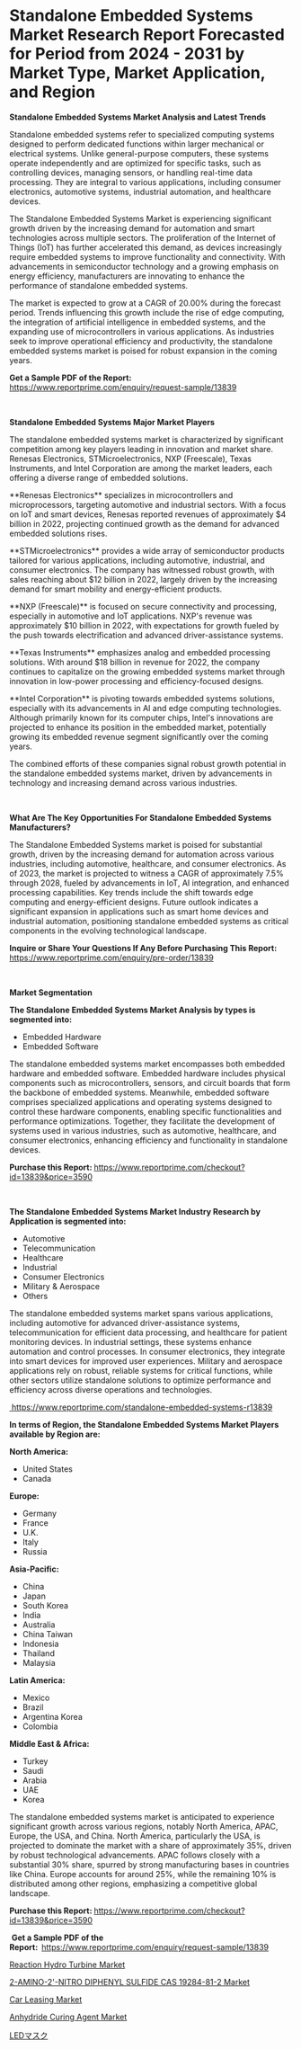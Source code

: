 <p><h1>Standalone Embedded Systems Market Research Report Forecasted for Period from 2024 -  2031 by Market Type, Market Application, and Region</h1></p><p><strong>Standalone Embedded Systems Market Analysis and Latest Trends</strong></p>
<p><p>Standalone embedded systems refer to specialized computing systems designed to perform dedicated functions within larger mechanical or electrical systems. Unlike general-purpose computers, these systems operate independently and are optimized for specific tasks, such as controlling devices, managing sensors, or handling real-time data processing. They are integral to various applications, including consumer electronics, automotive systems, industrial automation, and healthcare devices.</p><p>The Standalone Embedded Systems Market is experiencing significant growth driven by the increasing demand for automation and smart technologies across multiple sectors. The proliferation of the Internet of Things (IoT) has further accelerated this demand, as devices increasingly require embedded systems to improve functionality and connectivity. With advancements in semiconductor technology and a growing emphasis on energy efficiency, manufacturers are innovating to enhance the performance of standalone embedded systems.</p><p>The market is expected to grow at a CAGR of 20.00% during the forecast period. Trends influencing this growth include the rise of edge computing, the integration of artificial intelligence in embedded systems, and the expanding use of microcontrollers in various applications. As industries seek to improve operational efficiency and productivity, the standalone embedded systems market is poised for robust expansion in the coming years.</p></p>
<p><strong>Get a Sample PDF of the Report:&nbsp;</strong> <a href="https://www.reportprime.com/enquiry/request-sample/13839">https://www.reportprime.com/enquiry/request-sample/13839</a></p>
<p>&nbsp;</p>
<p><strong>Standalone Embedded Systems Major Market Players</strong></p>
<p><p>The standalone embedded systems market is characterized by significant competition among key players leading in innovation and market share. Renesas Electronics, STMicroelectronics, NXP (Freescale), Texas Instruments, and Intel Corporation are among the market leaders, each offering a diverse range of embedded solutions.</p><p>**Renesas Electronics** specializes in microcontrollers and microprocessors, targeting automotive and industrial sectors. With a focus on IoT and smart devices, Renesas reported revenues of approximately $4 billion in 2022, projecting continued growth as the demand for advanced embedded solutions rises.</p><p>**STMicroelectronics** provides a wide array of semiconductor products tailored for various applications, including automotive, industrial, and consumer electronics. The company has witnessed robust growth, with sales reaching about $12 billion in 2022, largely driven by the increasing demand for smart mobility and energy-efficient products.</p><p>**NXP (Freescale)** is focused on secure connectivity and processing, especially in automotive and IoT applications. NXP's revenue was approximately $10 billion in 2022, with expectations for growth fueled by the push towards electrification and advanced driver-assistance systems.</p><p>**Texas Instruments** emphasizes analog and embedded processing solutions. With around $18 billion in revenue for 2022, the company continues to capitalize on the growing embedded systems market through innovation in low-power processing and efficiency-focused designs.</p><p>**Intel Corporation** is pivoting towards embedded systems solutions, especially with its advancements in AI and edge computing technologies. Although primarily known for its computer chips, Intel's innovations are projected to enhance its position in the embedded market, potentially growing its embedded revenue segment significantly over the coming years.</p><p>The combined efforts of these companies signal robust growth potential in the standalone embedded systems market, driven by advancements in technology and increasing demand across various industries.</p></p>
<p>&nbsp;</p>
<p><strong>What Are The Key Opportunities For Standalone Embedded Systems Manufacturers?</strong></p>
<p><p>The Standalone Embedded Systems market is poised for substantial growth, driven by the increasing demand for automation across various industries, including automotive, healthcare, and consumer electronics. As of 2023, the market is projected to witness a CAGR of approximately 7.5% through 2028, fueled by advancements in IoT, AI integration, and enhanced processing capabilities. Key trends include the shift towards edge computing and energy-efficient designs. Future outlook indicates a significant expansion in applications such as smart home devices and industrial automation, positioning standalone embedded systems as critical components in the evolving technological landscape.</p></p>
<p><strong>Inquire or Share Your Questions If Any Before Purchasing This Report:</strong> <a href="https://www.reportprime.com/enquiry/pre-order/13839">https://www.reportprime.com/enquiry/pre-order/13839</a></p>
<p>&nbsp;</p>
<p><strong>Market Segmentation</strong></p>
<p><strong>The Standalone Embedded Systems Market Analysis by types is segmented into:</strong></p>
<p><ul><li>Embedded Hardware</li><li>Embedded Software</li></ul></p>
<p><p>The standalone embedded systems market encompasses both embedded hardware and embedded software. Embedded hardware includes physical components such as microcontrollers, sensors, and circuit boards that form the backbone of embedded systems. Meanwhile, embedded software comprises specialized applications and operating systems designed to control these hardware components, enabling specific functionalities and performance optimizations. Together, they facilitate the development of systems used in various industries, such as automotive, healthcare, and consumer electronics, enhancing efficiency and functionality in standalone devices.</p></p>
<p><strong>Purchase this Report:&nbsp;</strong><a href="https://www.reportprime.com/checkout?id=13839&price=3590">https://www.reportprime.com/checkout?id=13839&price=3590</a></p>
<p>&nbsp;</p>
<p><strong>The Standalone Embedded Systems Market Industry Research by Application is segmented into:</strong></p>
<p><ul><li>Automotive</li><li>Telecommunication</li><li>Healthcare</li><li>Industrial</li><li>Consumer Electronics</li><li>Military & Aerospace</li><li>Others</li></ul></p>
<p><p>The standalone embedded systems market spans various applications, including automotive for advanced driver-assistance systems, telecommunication for efficient data processing, and healthcare for patient monitoring devices. In industrial settings, these systems enhance automation and control processes. In consumer electronics, they integrate into smart devices for improved user experiences. Military and aerospace applications rely on robust, reliable systems for critical functions, while other sectors utilize standalone solutions to optimize performance and efficiency across diverse operations and technologies.</p></p>
<p><a href="https://www.reportprime.com/standalone-embedded-systems-r13839">&nbsp;https://www.reportprime.com/standalone-embedded-systems-r13839</a></p>
<p><strong>In terms of Region, the Standalone Embedded Systems Market Players available by Region are:</strong></p>
<p>
    <p> <strong> North America: </strong>
        <ul>
            <li>United States</li>
            <li>Canada</li>
        </ul>
        </p> 
    <p> <strong> Europe: </strong>
        <ul>
            <li>Germany</li>
            <li>France</li>
            <li>U.K.</li>
            <li>Italy</li>
            <li>Russia</li>
        </ul>
        </p> 
    <p> <strong> Asia-Pacific: </strong>
        <ul>
            <li>China</li>
            <li>Japan</li>
            <li>South Korea</li>
            <li>India</li>
            <li>Australia</li>
            <li>China Taiwan</li>
            <li>Indonesia</li>
            <li>Thailand</li>
            <li>Malaysia</li>
        </ul>
        </p> 
    <p> <strong> Latin America: </strong>
        <ul>
            <li>Mexico</li>
            <li>Brazil</li>
            <li>Argentina Korea</li>
            <li>Colombia</li>
        </ul>
        </p> 
    <p> <strong> Middle East & Africa: </strong>
        <ul>
            <li>Turkey</li>
            <li>Saudi</li>
            <li>Arabia</li>
            <li>UAE</li>
            <li>Korea</li>
        </ul>
    </p>
    </p>
<p><p>The standalone embedded systems market is anticipated to experience significant growth across various regions, notably North America, APAC, Europe, the USA, and China. North America, particularly the USA, is projected to dominate the market with a share of approximately 35%, driven by robust technological advancements. APAC follows closely with a substantial 30% share, spurred by strong manufacturing bases in countries like China. Europe accounts for around 25%, while the remaining 10% is distributed among other regions, emphasizing a competitive global landscape.</p></p>
<p><strong>Purchase this Report: </strong><a href="https://www.reportprime.com/checkout?id=13839&price=3590">https://www.reportprime.com/checkout?id=13839&price=3590</a></p>
<p>&nbsp;<strong>Get a Sample PDF of the Report:&nbsp;&nbsp;</strong><a href="https://www.reportprime.com/enquiry/request-sample/13839">https://www.reportprime.com/enquiry/request-sample/13839</a></p>
<p><strong></strong></p>
<p><p><a href="https://www.linkedin.com/pulse/what-emerging-market-trends-reaction-hydro-turbine-detailed-overview-szile?trackingId=2Ti8A61GRYiZtn%2FzwY9gfQ%3D%3D">Reaction Hydro Turbine Market</a></p><p><a href="https://medium.com/@rania98r2024/this-2-amino-2-nitro-diphenyl-sulfide-cas-19284-81-2-market-research-report-evaluates-the-key-fef782f813bc">2-AMINO-2'-NITRO DIPHENYL SULFIDE CAS 19284-81-2 Market</a></p><p><a href="https://github.com/dringals/Market-Research-Report-List-5/blob/main/car-leasing-market.md">Car Leasing Market</a></p><p><a href="https://issuu.com/reportprime-2/docs/anhydride-curing-agent-market-size-_5955a2f82cf558">Anhydride Curing Agent Market</a></p><p><a href="https://medium.com/@felicidadbucar3s/led-mask-market-%E3%81%AF-%E3%82%B3%E3%82%B9%E3%83%88%E7%AE%A1%E7%90%86%E3%81%A8%E5%8A%B9%E7%8E%87%E5%90%91%E4%B8%8A%E3%82%92%E5%84%AA%E5%85%88%E3%81%97%E3%81%BE%E3%81%99-%E3%81%95%E3%82%89%E3%81%AB-%E5%A0%B1%E5%91%8A%E6%9B%B8%E3%81%AF%E5%B8%82%E5%A0%B4%E3%81%AE%E9%9C%80%E8%A6%81%E9%9D%A2%E3%81%A8%E4%BE%9B%E7%B5%A6%E9%9D%A2%E3%81%AE%E4%B8%A1%E6%96%B9%E3%82%92%E3%82%AB%E3%83%90%E3%83%BC%E3%81%97%E3%81%A6%E3%81%84%E3%81%BE%E3%81%99-led-mask-%E5%B8%82%E5%A0%B4%E3%81%AF-2024-%E3%81%8B%E3%82%89-9-8-9e1520636590">LEDマスク</a></p></p>